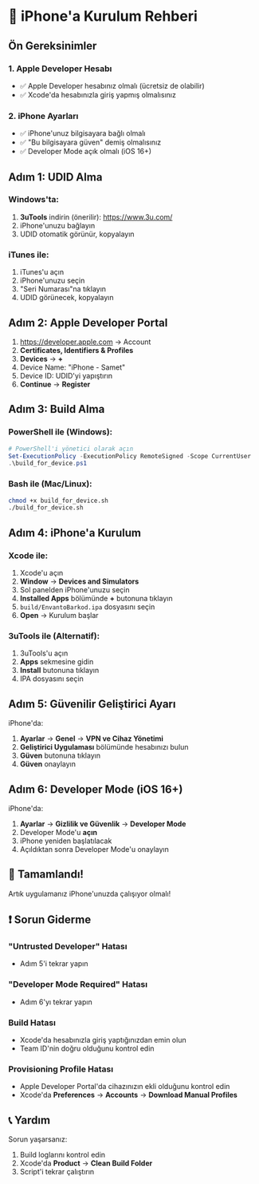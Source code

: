 # 📱 iPhone'a Kurulum Rehberi

## Ön Gereksinimler

### 1. Apple Developer Hesabı
- ✅ Apple Developer hesabınız olmalı (ücretsiz de olabilir)
- ✅ Xcode'da hesabınızla giriş yapmış olmalısınız

### 2. iPhone Ayarları
- ✅ iPhone'unuz bilgisayara bağlı olmalı
- ✅ "Bu bilgisayara güven" demiş olmalısınız
- ✅ Developer Mode açık olmalı (iOS 16+)

## Adım 1: UDID Alma

### Windows'ta:
1. **3uTools** indirin (önerilir): https://www.3u.com/
2. iPhone'unuzu bağlayın
3. UDID otomatik görünür, kopyalayın

### iTunes ile:
1. iTunes'u açın
2. iPhone'unuzu seçin
3. "Seri Numarası"na tıklayın
4. UDID görünecek, kopyalayın

## Adım 2: Apple Developer Portal

1. https://developer.apple.com → Account
2. **Certificates, Identifiers & Profiles**
3. **Devices** → **+**
4. Device Name: "iPhone - Samet"
5. Device ID: UDID'yi yapıştırın
6. **Continue** → **Register**

## Adım 3: Build Alma

### PowerShell ile (Windows):
```powershell
# PowerShell'i yönetici olarak açın
Set-ExecutionPolicy -ExecutionPolicy RemoteSigned -Scope CurrentUser
.\build_for_device.ps1
```

### Bash ile (Mac/Linux):
```bash
chmod +x build_for_device.sh
./build_for_device.sh
```

## Adım 4: iPhone'a Kurulum

### Xcode ile:
1. Xcode'u açın
2. **Window** → **Devices and Simulators**
3. Sol panelden iPhone'unuzu seçin
4. **Installed Apps** bölümünde **+** butonuna tıklayın
5. `build/EnvantoBarkod.ipa` dosyasını seçin
6. **Open** → Kurulum başlar

### 3uTools ile (Alternatif):
1. 3uTools'u açın
2. **Apps** sekmesine gidin
3. **Install** butonuna tıklayın
4. IPA dosyasını seçin

## Adım 5: Güvenilir Geliştirici Ayarı

iPhone'da:
1. **Ayarlar** → **Genel** → **VPN ve Cihaz Yönetimi**
2. **Geliştirici Uygulaması** bölümünde hesabınızı bulun
3. **Güven** butonuna tıklayın
4. **Güven** onaylayın

## Adım 6: Developer Mode (iOS 16+)

iPhone'da:
1. **Ayarlar** → **Gizlilik ve Güvenlik** → **Developer Mode**
2. Developer Mode'u **açın**
3. iPhone yeniden başlatılacak
4. Açıldıktan sonra Developer Mode'u onaylayın

## 🎉 Tamamlandı!

Artık uygulamanız iPhone'unuzda çalışıyor olmalı!

## ❗ Sorun Giderme

### "Untrusted Developer" Hatası
- Adım 5'i tekrar yapın

### "Developer Mode Required" Hatası  
- Adım 6'yı tekrar yapın

### Build Hatası
- Xcode'da hesabınızla giriş yaptığınızdan emin olun
- Team ID'nin doğru olduğunu kontrol edin

### Provisioning Profile Hatası
- Apple Developer Portal'da cihazınızın ekli olduğunu kontrol edin
- Xcode'da **Preferences** → **Accounts** → **Download Manual Profiles**

## 📞 Yardım

Sorun yaşarsanız:
1. Build loglarını kontrol edin
2. Xcode'da **Product** → **Clean Build Folder**
3. Script'i tekrar çalıştırın